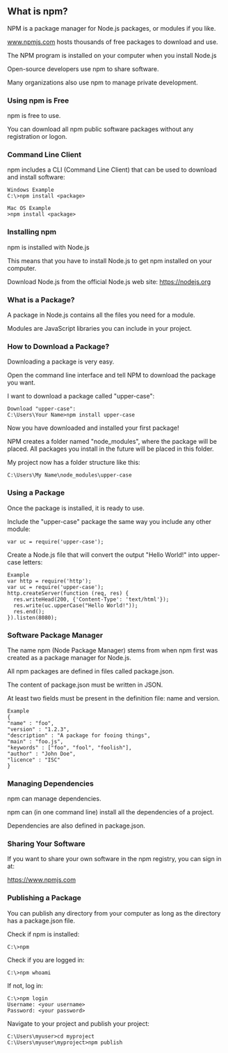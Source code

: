 ## What is npm?

NPM is a package manager for Node.js packages, or modules if you like.

www.npmjs.com hosts thousands of free packages to download and use.

The NPM program is installed on your computer when you install Node.js

Open-source developers use npm to share software.

Many organizations also use npm to manage private development.

### Using npm is Free
npm is free to use.

You can download all npm public software packages without any registration or logon.

### Command Line Client
npm includes a CLI (Command Line Client) that can be used to download and install software:
```
Windows Example
C:\>npm install <package>
```
```
Mac OS Example
>npm install <package>
```


### Installing npm
npm is installed with Node.js

This means that you have to install Node.js to get npm installed on your computer.

Download Node.js from the official Node.js web site: https://nodejs.org


### What is a Package?
A package in Node.js contains all the files you need for a module.

Modules are JavaScript libraries you can include in your project.

### How to Download a Package?
Downloading a package is very easy.

Open the command line interface and tell NPM to download the package you want.

I want to download a package called "upper-case":
```
Download "upper-case":
C:\Users\Your Name>npm install upper-case
```

Now you have downloaded and installed your first package!

NPM creates a folder named "node_modules", where the package will be placed. All packages you install in the future will be placed in this folder.

My project now has a folder structure like this:
```
C:\Users\My Name\node_modules\upper-case
```

### Using a Package
Once the package is installed, it is ready to use.

Include the "upper-case" package the same way you include any other module:
```
var uc = require('upper-case');
```
Create a Node.js file that will convert the output "Hello World!" into upper-case letters:
```
Example
var http = require('http');
var uc = require('upper-case');
http.createServer(function (req, res) {
  res.writeHead(200, {'Content-Type': 'text/html'});
  res.write(uc.upperCase("Hello World!"));
  res.end();
}).listen(8080);
```

### Software Package Manager
The name npm (Node Package Manager) stems from when npm first was created as a package manager for Node.js.

All npm packages are defined in files called package.json.

The content of package.json must be written in JSON.

At least two fields must be present in the definition file: name and version.
```
Example
{
"name" : "foo",
"version" : "1.2.3",
"description" : "A package for fooing things",
"main" : "foo.js",
"keywords" : ["foo", "fool", "foolish"],
"author" : "John Doe",
"licence" : "ISC"
}
```
### Managing Dependencies
npm can manage dependencies.

npm can (in one command line) install all the dependencies of a project.

Dependencies are also defined in package.json.

### Sharing Your Software
If you want to share your own software in the npm registry, you can sign in at:

https://www.npmjs.com

### Publishing a Package
You can publish any directory from your computer as long as the directory has a package.json file.

Check if npm is installed:
```
C:\>npm
```
Check if you are logged in:
```
C:\>npm whoami
```
If not, log in:
```
C:\>npm login
Username: <your username>
Password: <your password>
```
Navigate to your project and publish your project:
```
C:\Users\myuser>cd myproject
C:\Users\myuser\myproject>npm publish
```
